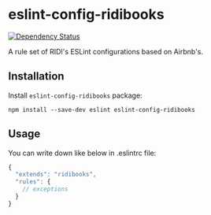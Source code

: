 # eslint-config-ridibooks
[![Dependency Status](https://www.versioneye.com/user/projects/5880346ae25f59002c91bd0c/badge.svg?style=flat-square)](https://www.versioneye.com/user/projects/5880346ae25f59002c91bd0c)

A rule set of RIDI's ESLint configurations based on Airbnb's.

## Installation

Install `eslint-config-ridibooks` package:

```
npm install --save-dev eslint eslint-config-ridibooks 
```

## Usage

You can write down like below in .eslintrc file:

```javascript
{
  "extends": "ridibooks",
  "rules": {
    // exceptions
  }
}
```
